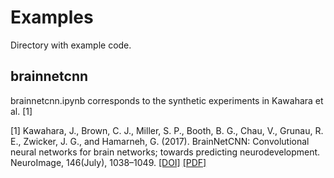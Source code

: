 # Examples

Directory with example code. 

## brainnetcnn
brainnetcnn.ipynb corresponds to the synthetic experiments in Kawahara et al. [1]

[1] Kawahara, J., Brown, C. J., Miller, S. P., Booth, B. G., Chau, V., Grunau, R. E., Zwicker, J. G., and Hamarneh, G. (2017). BrainNetCNN: Convolutional neural networks for brain networks; towards predicting neurodevelopment. NeuroImage, 146(July), 1038–1049. [[DOI]](https://doi.org/10.1016/j.neuroimage.2016.09.046) [[PDF]](http://www.cs.sfu.ca/~hamarneh/ecopy/neuroimage2016.pdf)
